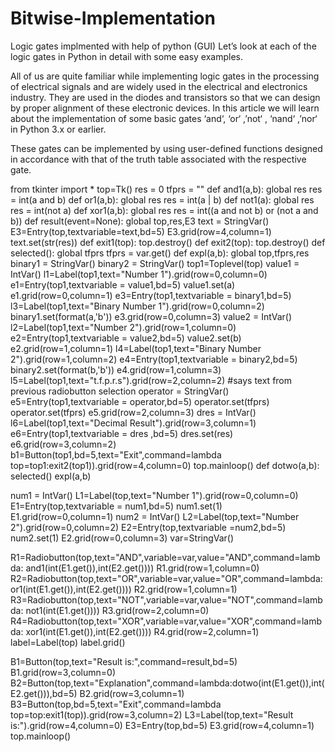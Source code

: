 # Bitwise-Implementation
Logic gates implmented with help of python (GUI) 
Let’s look at each of the logic gates in Python in detail with some easy examples.

All of us are quite familiar while implementing logic gates in the processing of electrical signals and are widely used in the electrical and electronics industry. They are used in the diodes and transistors so that we can design by proper alignment of these electronic devices. In this article we will learn about the implementation of some basic gates ‘and‘, ‘or‘ ,’not‘ , ‘nand‘ ,’nor‘ in Python 3.x or earlier.

These gates can be implemented by using user-defined functions designed in accordance with that of the truth table associated with the respective gate.

from tkinter import *
top=Tk()
res = 0
tfprs = ""
def and1(a,b):
    global res
    res = int(a and b)
def or1(a,b):
    global res
    res  = int(a | b)
def not1(a):
    global res
    res = int(not a)
def xor1(a,b):
    global res
    res = int((a and not b) or (not a and b))
def result(event=None):
    global top,res,E3
    text = StringVar()
    E3=Entry(top,textvariable=text,bd=5)
    E3.grid(row=4,column=1)
    text.set(str(res))
def exit1(top):
    top.destroy()
def exit2(top):
    top.destroy()
def selected():
    global tfprs
    tfprs = var.get()
def expl(a,b):
    global top,tfprs,res
    binary1 = StringVar()
    binary2 = StringVar()
    top1=Toplevel(top)
    value1 = IntVar()
    l1=Label(top1,text="Number 1").grid(row=0,column=0)
    e1=Entry(top1,textvariable = value1,bd=5)
    value1.set(a)
    e1.grid(row=0,column=1)
    e3=Entry(top1,textvariable = binary1,bd=5)
    l3=Label(top1,text="Binary Number 1").grid(row=0,column=2)
    binary1.set(format(a,'b'))
    e3.grid(row=0,column=3)
    value2 = IntVar()
    l2=Label(top1,text="Number 2").grid(row=1,column=0)
    e2=Entry(top1,textvariable = value2,bd=5)
    value2.set(b)
    e2.grid(row=1,column=1)
    l4=Label(top1,text="Binary Number 2").grid(row=1,column=2)
    e4=Entry(top1,textvariable = binary2,bd=5)
    binary2.set(format(b,'b'))
    e4.grid(row=1,column=3)
    l5=Label(top1,text="t.f.p.r.s").grid(row=2,column=2) #says text from previous radiobutton selection
    operator = StringVar()
    e5=Entry(top1,textvariable = operator,bd=5)
    operator.set(tfprs)
    operator.set(tfprs)
    e5.grid(row=2,column=3)
    dres = IntVar()
    l6=Label(top1,text="Decimal Result").grid(row=3,column=1)
    e6=Entry(top1,textvariable = dres ,bd=5)
    dres.set(res)
    e6.grid(row=3,column=2)
    b1=Button(top1,bd=5,text="Exit",command=lambda top=top1:exit2(top1)).grid(row=4,column=0)
    top.mainloop()
def dotwo(a,b):
    selected()
    expl(a,b)

num1 = IntVar()
L1=Label(top,text="Number 1").grid(row=0,column=0)
E1=Entry(top,textvariable = num1,bd=5)
num1.set(1)
E1.grid(row=0,column=1)
num2 = IntVar()
L2=Label(top,text="Number 2").grid(row=0,column=2)
E2=Entry(top,textvariable =num2,bd=5)
num2.set(1)
E2.grid(row=0,column=3)
var=StringVar()

R1=Radiobutton(top,text="AND",variable=var,value="AND",command=lambda: and1(int(E1.get()),int(E2.get())))
R1.grid(row=1,column=0)
R2=Radiobutton(top,text="OR",variable=var,value="OR",command=lambda: or1(int(E1.get()),int(E2.get())))
R2.grid(row=1,column=1)
R3=Radiobutton(top,text="NOT",variable=var,value="NOT",command=lambda: not1(int(E1.get())))
R3.grid(row=2,column=0)
R4=Radiobutton(top,text="XOR",variable=var,value="XOR",command=lambda: xor1(int(E1.get()),int(E2.get())))
R4.grid(row=2,column=1)
label=Label(top)
label.grid()

B1=Button(top,text="Result is:",command=result,bd=5)
B1.grid(row=3,column=0)
B2=Button(top,text="Explanation",command=lambda:dotwo(int(E1.get()),int(E2.get())),bd=5)
B2.grid(row=3,column=1)
B3=Button(top,bd=5,text="Exit",command=lambda top=top:exit1(top)).grid(row=3,column=2)
L3=Label(top,text="Result is:").grid(row=4,column=0)
E3=Entry(top,bd=5)
E3.grid(row=4,column=1)
top.mainloop()
